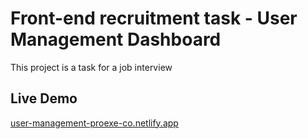 # Front-end recruitment task - User Management Dashboard

This project is a task for a job interview

## Live Demo

[user-management-proexe-co.netlify.app](user-management-proexe-co.netlify.app)
